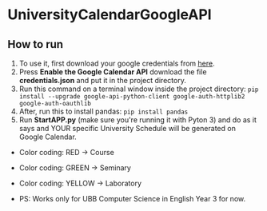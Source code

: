 # UniversityCalendarGoogleAPI

## How to run


1. To use it, first download your google credentials from [here](https://developers.google.com/calendar/quickstart/python).
2. Press **Enable the Google Calendar API** download the file **credentials.json** and put it in the project directory.
3. Run this command on a terminal window inside the project directory: `pip install --upgrade google-api-python-client google-auth-httplib2 google-auth-oauthlib`
4. After, run this to install pandas: `pip install pandas`
5. Run **StartAPP.py** (make sure you're running it with Pyton 3) and do as it says and YOUR specific University Schedule will be generated on Google Calendar.

* Color coding: RED -> Course
* Color coding: GREEN -> Seminary
* Color coding: YELLOW -> Laboratory

* PS: Works only for UBB Computer Science in English Year 3 for now.
